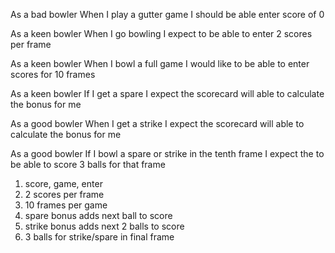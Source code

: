 As a bad bowler
When I play a gutter game
I should be able enter score of 0

As a keen bowler
When I go bowling
I expect to be able to enter 2 scores per frame

As a keen bowler
When I bowl a full game
I would like to be able to enter scores for 10 frames

As a keen bowler
If I get a spare
I expect the scorecard will able to calculate the bonus for me

As a good bowler
When I get a strike
I expect the scorecard will able to calculate the bonus for me

As a good bowler
If I bowl a spare or strike in the tenth frame
I expect the to be able to score 3 balls for that frame

1. score, game, enter
2. 2 scores per frame
3. 10 frames per game
4. spare bonus adds next ball to score
5. strike bonus adds next 2 balls to score
6. 3 balls for strike/spare in final frame
